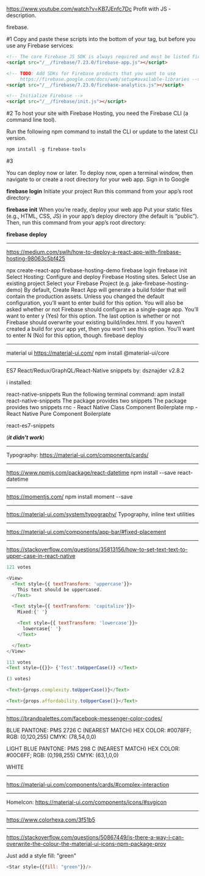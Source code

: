 https://www.youtube.com/watch?v=KB7JEnfc7Dc
Profit with JS - description.



firebase.

#1
Copy and paste these scripts into the bottom of your <body> tag, but before you use any Firebase services:

```html
<!-- The core Firebase JS SDK is always required and must be listed first -->
<script src="/__/firebase/7.23.0/firebase-app.js"></script>

<!-- TODO: Add SDKs for Firebase products that you want to use
     https://firebase.google.com/docs/web/setup#available-libraries -->
<script src="/__/firebase/7.23.0/firebase-analytics.js"></script>

<!-- Initialize Firebase -->
<script src="/__/firebase/init.js"></script>
```
#2
To host your site with Firebase Hosting, you need the Firebase CLI (a command line tool).

Run the following npm command to install the CLI or update to the latest CLI version.

```js
npm install -g firebase-tools

```

#3

You can deploy now or later. To deploy now, open a terminal window, then navigate to or create a root directory for your web app.
Sign in to Google

**firebase login**
Initiate your project
Run this command from your app’s root directory:

**firebase init**
When you’re ready, deploy your web app
Put your static files (e.g., HTML, CSS, JS) in your app’s deploy directory (the default is “public”). Then, run this command from your app’s root directory:

**firebase deploy**


-------------
https://medium.com/swlh/how-to-deploy-a-react-app-with-firebase-hosting-98063c5bf425

npx create-react-app firebase-hosting-demo
firebase login
firebase init
    Select Hosting: Configure and deploy Firebase Hosting sites.
    Select Use an existing project
    Select your Firebase Project (e.g. jake-firebase-hosting-demo)
        By default, Create React App will generate a build folder that will contain the production assets. Unless you changed the default configuration, you’ll want to enter build for this option.
        You will also be asked whether or not Firebase should configure as a single-page app. You’ll want to enter y (Yes) for this option.
        The last option is whether or not Firebase should overwrite your existing build/index.html. If you haven’t created a build for your app yet, then you won’t see this option. You’ll want to enter N (No) for this option, though.
firebase deploy

-----------

material ui
https://material-ui.com/
npm install @material-ui/core


____________


ES7 React/Redux/GraphQL/React-Native snippets
by: dsznajder
v2.8.2

i installed:

react-native-snippets
    Run the following terminal command:
      apm install react-native-snippets
      The package provides two snippets
    The package provides two snippets
      rnc - React Native Class Component Boilerplate
      rnp - React Native Pure Component Boilerplate

react-es7-snippets

(***it didn't work***)
________________

Typography:
https://material-ui.com/components/cards/


----------------
https://www.npmjs.com/package/react-datetime
npm install --save react-datetime

----------------
https://momentjs.com/
npm install moment --save


----------------
https://material-ui.com/system/typography/
Typography, inline text utilities

----------------
https://material-ui.com/components/app-bar/#fixed-placement

----------------
https://stackoverflow.com/questions/35813156/how-to-set-text-text-to-upper-case-in-react-native
```js
121 votes

<View>
  <Text style={{ textTransform: 'uppercase'}}>
    This text should be uppercased.
  </Text>

  <Text style={{ textTransform: 'capitalize'}}>
    Mixed:{' '}

    <Text style={{ textTransform: 'lowercase'}}>
      lowercase{' '}
    </Text>

  </Text>
</View>
```



```js
113 votes
<Text style={{}}> {'Test'.toUpperCase()} </Text>
```





```js
(3 votes)

<Text>{props.complexity.toUpperCase()}</Text>

<Text>{props.affordability.toUpperCase()}</Text>
```


----------------
https://brandpalettes.com/facebook-messenger-color-codes/

BLUE
PANTONE: PMS 2726 C (NEAREST MATCH)
HEX COLOR: #0078FF;
RGB: (0,120,255)
CMYK: (78,54,0,0)

LIGHT BLUE
PANTONE: PMS 298 C (NEAREST MATCH)
HEX COLOR: #00C6FF;
RGB: (0,198,255)
CMYK: (63,1,0,0)

WHITE


--------------

https://material-ui.com/components/cards/#complex-interaction

-------------
HomeIcon:
https://material-ui.com/components/icons/#svgicon

---------------

https://www.colorhexa.com/3f51b5

---------------
https://stackoverflow.com/questions/50867449/is-there-a-way-i-can-overwrite-the-colour-the-material-ui-icons-npm-package-prov

Just add a style fill: "green"

```js
<Star style={{fill: "green"}}/>
```
